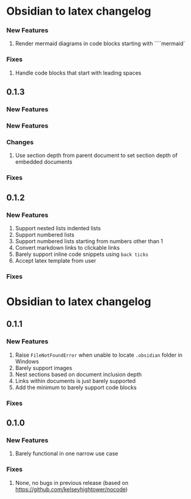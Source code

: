 # Obsidian to latex changelog

### New Features
1. Render mermaid diagrams in code blocks starting with ````mermaid`

### Fixes
1. Handle code blocks that start with leading spaces

## 0.1.3

### New Features

### New Features
### Changes
1. Use section depth from parent document to set section depth of embedded documents

### Fixes

## 0.1.2

### New Features
1. Support nested lists indented lists
2. Support numbered lists
3. Support numbered lists starting from numbers other than 1
4. Convert markdown links to clickable links
5. Barely support inline code snippets using `back ticks`
6. Accept latex template from user

### Fixes

# Obsidian to latex changelog

## 0.1.1

### New Features
1. Raise `FileNotFoundError` when unable to locate `.obsidian` folder in Windows
2. Barely support images
3. Nest sections based on document inclusion depth
4. Links within documents is just barely supported
5. Add the minimum to barely support code blocks

### Fixes

## 0.1.0

### New Features

1. Barely functional in one narrow use case

### Fixes

1. None, no bugs in previous release (based on https://github.com/kelseyhightower/nocode)
